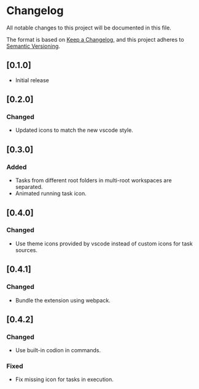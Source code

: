 # Changelog
All notable changes to this project will be documented in this file.

The format is based on [Keep a Changelog](https://keepachangelog.com/en/1.0.0/),
and this project adheres to [Semantic Versioning](https://semver.org/spec/v2.0.0.html).

## [0.1.0]
- Initial release

## [0.2.0]
### Changed
- Updated icons to match the new vscode style.

## [0.3.0]
### Added
- Tasks from different root folders in multi-root workspaces are separated.
- Animated running task icon.

## [0.4.0]
### Changed
- Use theme icons provided by vscode instead of custom icons for task sources.

## [0.4.1]
### Changed
- Bundle the extension using webpack.

## [0.4.2]
### Changed
- Use built-in codion in commands.
### Fixed
- Fix missing icon for tasks in execution.